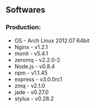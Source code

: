 Softwares
---------

### Production:
  * OS        -  Arch Linux 2012.07 64bit
  * Nginx     -  v1.2.1
  * monit     -  v5.4.1
  * zeromq    -  v2.2.0-2
  * Node.js   -  v0.8.4
  * npm       -  v1.1.45
  * express   -  v3.0.0rc1
  * zmq       -  v2.1.0
  * jade      -  v0.27.0
  * stylus    -  v0.28.2
